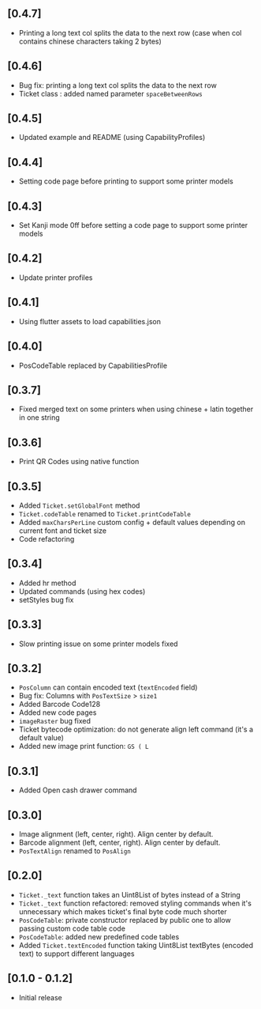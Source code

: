 ## [0.4.7]

- Printing a long text col splits the data to the next row (case when col contains chinese characters taking 2 bytes)

## [0.4.6]

- Bug fix: printing a long text col splits the data to the next row
- Ticket class : added named parameter `spaceBetweenRows`

## [0.4.5]

- Updated example and README (using CapabilityProfiles)

## [0.4.4]

- Setting code page before printing to support some printer models

## [0.4.3]

- Set Kanji mode 0ff before setting a code page to support some printer models

## [0.4.2]

- Update printer profiles

## [0.4.1]

- Using flutter assets to load capabilities.json

## [0.4.0]

- PosCodeTable replaced by CapabilitiesProfile

## [0.3.7]

- Fixed merged text on some printers when using chinese + latin together in one string

## [0.3.6]

- Print QR Codes using native function

## [0.3.5]

- Added `Ticket.setGlobalFont` method
- `Ticket.codeTable` renamed to `Ticket.printCodeTable`
- Added `maxCharsPerLine` custom config + default values depending on current font and ticket size
- Code refactoring

## [0.3.4]

- Added hr method
- Updated commands (using hex codes)
- setStyles bug fix

## [0.3.3]

- Slow printing issue on some printer models fixed

## [0.3.2]

- `PosColumn` can contain encoded text (`textEncoded` field)
- Bug fix: Columns with `PosTextSize` > `size1`
- Added Barcode Code128
- Added new code pages
- `imageRaster` bug fixed
- Ticket bytecode optimization: do not generate align left command (it's a default value)
- Added new image print function: `GS ( L`

## [0.3.1]

- Added Open cash drawer command

## [0.3.0]

- Image alignment (left, center, right). Align center by default.
- Barcode alignment (left, center, right). Align center by default.
- `PosTextAlign` renamed to `PosAlign`

## [0.2.0]

- `Ticket._text` function takes an Uint8List of bytes instead of a String
- `Ticket._text` function refactored: removed styling commands when it's unnecessary which makes ticket's final byte code much shorter
- `PosCodeTable`: private constructor replaced by public one to allow passing custom code table code
- `PosCodeTable`: added new predefined code tables
- Added `Ticket.textEncoded` function taking Uint8List textBytes (encoded text) to support different languages

## [0.1.0 - 0.1.2]

- Initial release
